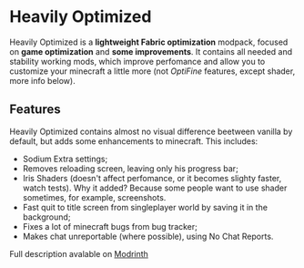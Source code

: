 # Heavily Optimized

Heavily Optimized is a **lightweight Fabric optimization** modpack, focused on **game optimization** and **some improvements**. It contains all needed and stability working mods, which improve perfomance and allow you to customize your minecraft a little more (not _OptiFine_ features, except shader, more info below).

## Features

Heavily Optimized contains almost no visual difference beetween vanilla by default, but adds some enhancements to minecraft. This includes:
 - Sodium Extra settings;
 - Removes reloading screen, leaving only his progress bar;
 - Iris Shaders (doesn't affect perfomance, or it becomes slighty faster, watch tests). Why it added? Because some people want to use shader sometimes, for example, screenshots.
 - Fast quit to title screen from singleplayer world by saving it in the background;
 - Fixes a lot of minecraft bugs from bug tracker;
 - Makes chat unreportable (where possible), using No Chat Reports.

Full description avalable on [Modrinth](https://modrinth.com/modpack/hop)
